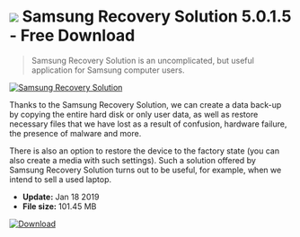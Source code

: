# ![](https://cdn.softexe.net/static/icon/win.gif) Samsung Recovery Solution 5.0.1.5  - Free Download

> Samsung Recovery Solution is an uncomplicated, but useful application for Samsung computer users.

[![Samsung Recovery Solution](https:https://tse1.mm.bing.net/th?id=OIP.Qu6ncYvZdNXrMTFR7OMjAAHaFs&pid=Api)](https://softexe.net/win/disks-files/data-recovery/samsung-recovery-solution:abag.html)

Thanks to the Samsung Recovery Solution, we can create a data back-up by copying the entire hard disk or only user data, as well as restore necessary files that we have lost as a result of confusion, hardware failure, the presence of malware and more. 
 
 There is also an option to restore the device to the factory state (you can also create a media with such settings). Such a solution offered by Samsung Recovery Solution turns out to be useful, for example, when we intend to sell a used laptop.


- **Update:** Jan 18 2019
- **File size:** 101.45 MB

[![Download](https://cdn.softexe.net/static/img/download.png)](https://softexe.net/win/disks-files/data-recovery/samsung-recovery-solution:abag.html)

